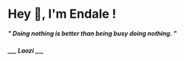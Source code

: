 <h1 title="head"> Hey 👋, I'm Endale !</h1>

**<h5><i>" Doing nothing is better than being busy doing nothing. "</i></h5>**

*<b>___ Laozi ___</b>*
